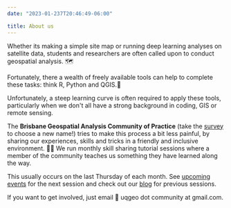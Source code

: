 ```yaml
---
date: "2023-01-237T20:46:49-06:00"

title: About us
---
```


Whether its making a simple site map or running deep learning analyses on satellite data, students and researchers are often called upon to conduct geospatial analysis. :world_map:

Fortunately, there a wealth of freely available tools can help to complete these tasks: think R, Python and QGIS.:hammer:

Unfortunately, a steep learning curve is often required to apply these tools, particularly when we don't all have a strong background in coding, GIS or remote sensing.

The **Brisbane Geospatial Analysis Community of Practice** (take the [survey](https://docs.google.com/forms/d/e/1FAIpQLScyIqFRi1ySR0z0d7u0lSmXu1Vt5_wRq-0aD5bUCml8VziUGQ/viewform) to choose a new name!) tries to make this process a bit less painful, by sharing our experiences, skills and tricks in a friendly and inclusive environment. :woman_technologist: We run monthly skill sharing tutorial sessions where a member of the community teaches us something they have learned along the way.

This usually occurs on the last Thursday of each month. See [upcoming events](/upcoming-events/) for the next session and check out our [blog](/post/) for previous sessions.

If you want to get involved, just email :email: uqgeo dot community at gmail.com.
